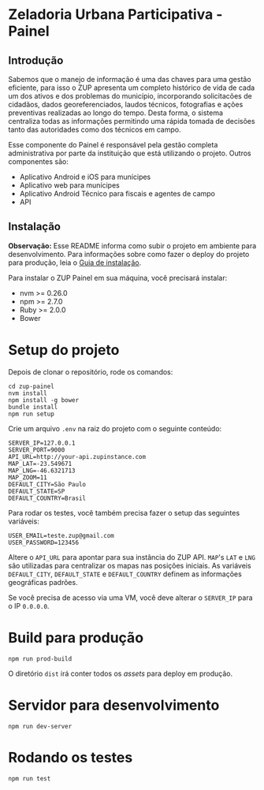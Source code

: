 # Zeladoria Urbana Participativa - Painel

## Introdução

Sabemos que o manejo de informação é uma das chaves para uma gestão eficiente, para isso o ZUP apresenta um completo histórico de vida de cada um dos ativos e dos problemas do município, incorporando solicitacões de cidadãos, dados georeferenciados, laudos técnicos, fotografias e ações preventivas realizadas ao longo do tempo. Desta forma, o sistema centraliza todas as informações permitindo uma rápida tomada de decisões tanto das autoridades como dos técnicos em campo.

Esse componente do Painel é responsável pela gestão completa administrativa por parte da instituição que está utilizando o projeto. Outros componentes são:

* Aplicativo Android e iOS para munícipes
* Aplicativo web para munícipes
* Aplicativo Android Técnico para fiscais e agentes de campo
* API

## Instalação

**Observação:** Esse README informa como subir o projeto em ambiente para desenvolvimento. Para informações sobre como fazer o deploy do projeto para produção, leia o [Guia de instalação](http://docs.zup.ntxdev.com.br/site/installation_docker/).

Para instalar o ZUP Painel em sua máquina, você precisará instalar:

 - nvm >= 0.26.0
 - npm >= 2.7.0
 - Ruby >= 2.0.0
 - Bower

# Setup do projeto

Depois de clonar o repositório, rode os comandos:

    cd zup-painel
    nvm install
    npm install -g bower
    bundle install
    npm run setup
    

Crie um arquivo `.env` na raiz do projeto com o seguinte conteúdo:

    SERVER_IP=127.0.0.1
    SERVER_PORT=9000
    API_URL=http://your-api.zupinstance.com
    MAP_LAT=-23.549671
    MAP_LNG=-46.6321713
    MAP_ZOOM=11
    DEFAULT_CITY=São Paulo
    DEFAULT_STATE=SP
    DEFAULT_COUNTRY=Brasil

Para rodar os testes, você também precisa fazer o setup das seguintes variáveis:

    USER_EMAIL=teste.zup@gmail.com
    USER_PASSWORD=123456

Altere o `API_URL` para apontar para sua instância do ZUP API. `MAP`'s `LAT` e `LNG` são utilizadas para centralizar os mapas nas posições iniciais.
As variáveis `DEFAULT_CITY`, `DEFAULT_STATE` e `DEFAULT_COUNTRY` definem as informações geográficas padrões.

Se você precisa de acesso via uma VM, você deve alterar o `SERVER_IP` para o IP `0.0.0.0`.

# Build para produção

    npm run prod-build

O diretório `dist` irá conter todos os _assets_ para deploy em produção.

# Servidor para desenvolvimento

    npm run dev-server

# Rodando os testes

    npm run test
